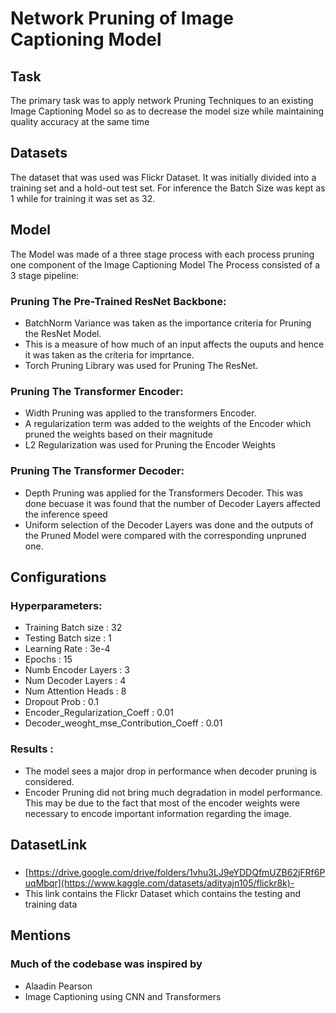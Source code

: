 # Network Pruning of Image Captioning Model

## Task
The primary task was to apply network Pruning Techniques to an existing Image Captioning Model so as to decrease the model size while maintaining quality accuracy at the same time

## Datasets
The dataset that was used was Flickr Dataset. It was initially divided into a training set and a hold-out test set. For inference the Batch Size was kept as 1 while for training it was set as 32.

## Model
The Model was made of a three stage process with each process pruning one component of the Image Captioning Model
The Process consisted of a 3 stage pipeline:

### Pruning The Pre-Trained ResNet Backbone:
- BatchNorm Variance was taken as the importance criteria for Pruning the ResNet Model.
- This is a measure of how much of an input affects the ouputs and hence it was taken as the criteria for imprtance.
- Torch Pruning Library was used for Pruning The ResNet.

### Pruning The Transformer Encoder:
- Width Pruning was applied to the transformers Encoder.
- A regularization term was added to the weights of the Encoder which pruned the weights based on their magnitude
- L2 Regularization was used for Pruning the Encoder Weights

### Pruning The Transformer Decoder:
- Depth Pruning was applied for the Transformers Decoder. This was done becuase it was found that the number of Decoder Layers affected the inference speed
- Uniform selection of the Decoder Layers was done and the outputs of the Pruned Model were compared with the corresponding unpruned one.

## Configurations
### Hyperparameters:
- Training Batch size : 32
- Testing Batch size : 1
- Learning Rate : 3e-4
- Epochs : 15
- Numb Encoder Layers : 3
- Num Decoder Layers : 4
- Num Attention Heads : 8
- Dropout Prob : 0.1
- Encoder_Regularization_Coeff : 0.01
- Decoder_weoght_mse_Contribution_Coeff : 0.01
### Results : 
- The model sees a major drop in performance when decoder pruning is considered.
- Encoder Pruning did not bring much degradation in model performance. This may be due to the fact that most of the encoder weights were necessary to encode important information regarding the image.






## DatasetLink 

###
- [https://drive.google.com/drive/folders/1vhu3LJ9eYDDQfmUZB62jFRf6PuqMbqr](https://www.kaggle.com/datasets/adityajn105/flickr8k)-
- This link contains the Flickr Dataset which contains the testing and training data
  
## Mentions

### Much of the codebase was inspired by
- Alaadin Pearson
- Image Captioning using CNN and Transformers
